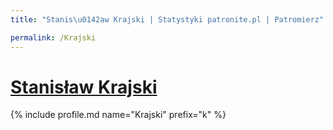 ```yaml
---
title: "Stanis\u0142aw Krajski | Statystyki patronite.pl | Patromierz"

permalink: /Krajski
---
```


# [Stanisław Krajski](https://patronite.pl/Krajski)

{% include profile.md name="Krajski" prefix="k" %}
